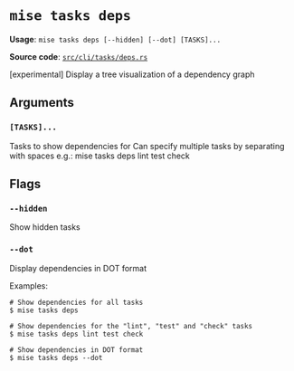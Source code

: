 # `mise tasks deps`

**Usage**: `mise tasks deps [--hidden] [--dot] [TASKS]...`

**Source code**: [`src/cli/tasks/deps.rs`](https://github.com/jdx/mise/blob/main/src/cli/tasks/deps.rs)

[experimental] Display a tree visualization of a dependency graph

## Arguments

### `[TASKS]...`

Tasks to show dependencies for
Can specify multiple tasks by separating with spaces
e.g.: mise tasks deps lint test check

## Flags

### `--hidden`

Show hidden tasks

### `--dot`

Display dependencies in DOT format

Examples:

    # Show dependencies for all tasks
    $ mise tasks deps

    # Show dependencies for the "lint", "test" and "check" tasks
    $ mise tasks deps lint test check

    # Show dependencies in DOT format
    $ mise tasks deps --dot
